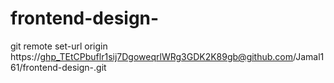 # frontend-design-

git remote set-url origin https://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@github.com/Jamal161/frontend-design-.git
